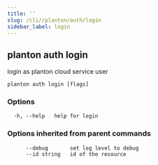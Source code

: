 ```yaml
---
title: ''
slug: /cli//planton/auth/login
sidebar_label: login
---
```

## planton auth login

login as planton cloud service user

```
planton auth login [flags]
```

### Options

```
  -h, --help   help for login
```

### Options inherited from parent commands

```
      --debug       set log level to debug
      --id string   id of the resource
```

